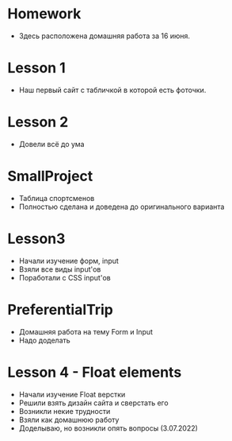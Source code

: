 # Homework
* Здесь расположена домашняя работа за 16 июня.

# Lesson 1
* Наш первый сайт с табличкой в которой есть фоточки.

# Lesson 2
* Довели всё до ума

# SmallProject
* Таблица спортсменов
* Полностью сделана и доведена до оригинального варианта 

# Lesson3
* Начали изучение форм, input 
* Взяли все виды input'ов
* Поработали с CSS input'ов

# PreferentialTrip
* Домашняя работа на тему Form и Input
* Надо доделать

# Lesson 4 - Float elements
* Начали изучение Float верстки
* Решили взять дизайн сайта и сверстать его
* Возникли некие трудности
* Взяли как домашнюю работу
* Доделываю, но возникли опять вопросы (3.07.2022)

